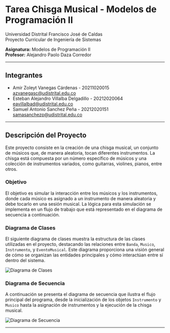 # Tarea Chisga Musical - Modelos de Programación II

Universidad Distrital Francisco José de Caldas  
Proyecto Curricular de Ingeniería de Sistemas

**Asignatura:** Modelos de Programación II  
**Profesor:** Alejandro Paolo Daza Corredor

---

## Integrantes

- Amir Zoleyt Vanegas Cárdenas - 20211020015 <br> azvanegasc@udistrital.edu.co
- Esteban Alejandro Villalba Delgadillo - 20212020064 <br> eavillalbad@udistrital.edu.co
- Samuel Antonio Sanchez Peña - 20212020151 <br> samasanchezp@udistrital.edu.co

---

## Descripción del Proyecto

Este proyecto consiste en la creación de una chisga musical, un conjunto de músicos que, de manera aleatoria, tocan diferentes instrumentos. La chisga está compuesta por un número específico de músicos y una colección de instrumentos variados, como guitarras, violines, pianos, entre otros.

### Objetivo

El objetivo es simular la interacción entre los músicos y los instrumentos, donde cada músico es asignado a un instrumento de manera aleatoria y debe tocarlo en una sesión musical. La lógica para esta simulación se implementa en un flujo de trabajo que está representado en el diagrama de secuencia a continuación.

### Diagrama de Clases

El siguiente diagrama de clases muestra la estructura de las clases utilizadas en el proyecto, destacando las relaciones entre `Banda`, `Musico`, `Instrumento`, y `EventoMusical`. Este diagrama proporciona una visión general de cómo se organizan las entidades principales y cómo interactúan entre sí dentro del sistema.

![Diagrama de Clases](https://github.com/Inaryuta/Modelos-II/blob/master/diagramas/imagenes/Diagrama%20de%20Clases.png)

###  Diagrama de Secuencia

A continuación se presenta el diagrama de secuencia que ilustra el flujo principal del programa, desde la inicialización de los objetos `Instrumento` y `Musico` hasta la asignación de instrumentos y la ejecución de la chisga musical.

![Diagrama de Secuencia](https://github.com/Inaryuta/Modelos-II/blob/master/diagramas/imagenes/Diagrama%20de%20Secuencia.png)

---